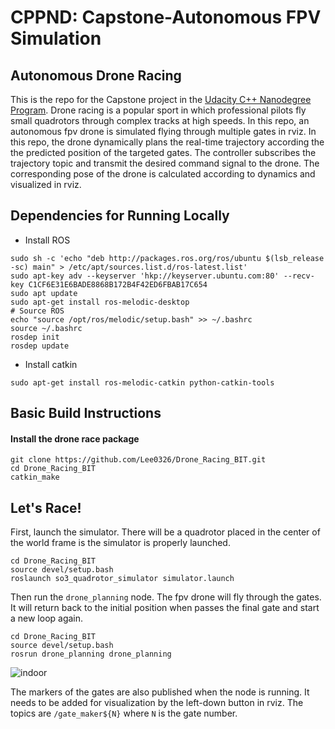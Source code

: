 # CPPND: Capstone-Autonomous FPV Simulation

## Autonomous Drone Racing

This is the repo for the Capstone project in the [Udacity C++ Nanodegree Program](https://www.udacity.com/course/c-plus-plus-nanodegree--nd213).  Drone racing is a popular sport in which professional pilots fly small quadrotors through complex tracks at high speeds.  In this repo,  an autonomous fpv drone is simulated flying through multiple gates in rviz. In this repo, the drone dynamically plans the real-time trajectory according the the predicted position of the targeted gates.  The controller subscribes the trajectory topic and transmit the desired command signal to the drone.  The corresponding pose of the drone is calculated according to dynamics and visualized in rviz. 

## Dependencies for Running Locally

* Install ROS 

```
sudo sh -c 'echo "deb http://packages.ros.org/ros/ubuntu $(lsb_release -sc) main" > /etc/apt/sources.list.d/ros-latest.list'
sudo apt-key adv --keyserver 'hkp://keyserver.ubuntu.com:80' --recv-key C1CF6E31E6BADE8868B172B4F42ED6FBAB17C654
sudo apt update
sudo apt-get install ros-melodic-desktop
# Source ROS
echo "source /opt/ros/melodic/setup.bash" >> ~/.bashrc
source ~/.bashrc
rosdep init
rosdep update
```

- Install catkin

```
sudo apt-get install ros-melodic-catkin python-catkin-tools
```

## Basic Build Instructions

#### Install the drone race package

```
git clone https://github.com/Lee0326/Drone_Racing_BIT.git
cd Drone_Racing_BIT
catkin_make
```

## Let's Race!

First, launch the simulator. There will be a quadrotor placed in the center of the world frame is the simulator is properly launched.

```
cd Drone_Racing_BIT
source devel/setup.bash
roslaunch so3_quadrotor_simulator simulator.launch
```

Then run the `drone_planning` node. The fpv drone will fly through the gates. It will return back to the initial position when passes the final gate and start a new loop again.

```
cd Drone_Racing_BIT
source devel/setup.bash
rosrun drone_planning drone_planning 
```

![indoor](files/rviz.gif)

The markers of the gates are also published when the node is running. It needs to be added for visualization by the left-down button in rviz. The topics are `/gate_maker${N}` where `N` is the gate number.